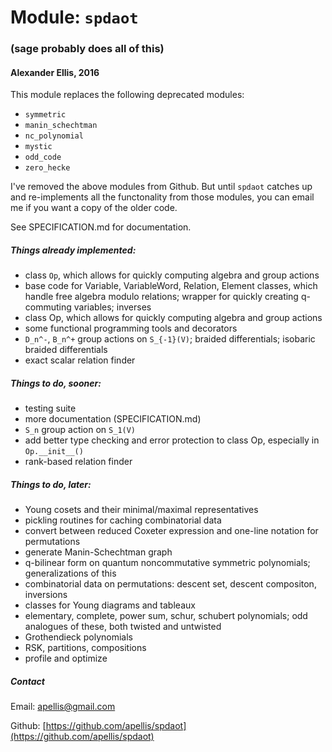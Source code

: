 # Module: `spdaot`
### (sage probably does all of this)
#### Alexander Ellis, 2016

This module replaces the following deprecated modules:

* `symmetric`
* `manin_schechtman`
* `nc_polynomial`
* `mystic`
* `odd_code`
* `zero_hecke`

I've removed the above modules from Github.  But until `spdaot` catches up and re-implements all the functonality from those modules, you can email me if you want a copy of the older code.

See SPECIFICATION.md for documentation.

##### Things already implemented:

* class `Op`, which allows for quickly computing  algebra and group actions
* base code for Variable, VariableWord, Relation, Element classes, which handle free algebra modulo relations; wrapper for quickly creating q-commuting variables; inverses
* class Op, which allows for quickly computing  algebra and group actions
* some functional programming tools and decorators
* `D_n^-`, `B_n^+` group actions on `S_{-1}(V)`; braided differentials; isobaric braided differentials
* exact scalar relation finder

##### Things to do, sooner:

* testing suite
* more documentation (SPECIFICATION.md)
* `S_n` group action on `S_1(V)`
* add better type checking and error protection to class Op, especially in `Op.__init__()`
* rank-based relation finder

##### Things to do, later:

* Young cosets and their minimal/maximal representatives
* pickling routines for caching combinatorial data
* convert between reduced Coxeter expression and one-line notation for permutations
* generate Manin-Schechtman graph
* q-bilinear form on quantum noncommutative symmetric polynomials; generalizations of this
* combinatorial data on permutations: descent set, descent compositon, inversions
* classes for Young diagrams and tableaux
* elementary, complete, power sum, schur, schubert polynomials; odd analogues of these, both twisted and untwisted
* Grothendieck polynomials
* RSK, partitions, compositions
* profile and optimize

##### Contact

Email: [apellis@gmail.com](mailto:apellis@gmail.com)

Github: [https://github.com/apellis/spdaot](https://github.com/apellis/spdaot)